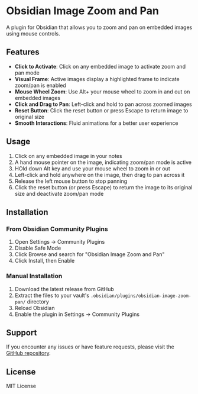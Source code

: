 # Obsidian Image Zoom and Pan

A plugin for Obsidian that allows you to zoom and pan on embedded images using mouse controls.

## Features

- **Click to Activate**: Click on any embedded image to activate zoom and pan mode
- **Visual Frame**: Active images display a highlighted frame to indicate zoom/pan is enabled
- **Mouse Wheel Zoom**: Use Alt+ your mouse wheel to zoom in and out on embedded images
- **Click and Drag to Pan**: Left-click and hold to pan across zoomed images
- **Reset Button**: Click the reset button or press Escape to return image to original size
- **Smooth Interactions**: Fluid animations for a better user experience

## Usage

1. Click on any embedded image in your notes
2. A hand mouse pointer on the image, indicating zoom/pan mode is active
3. HOld down Alt key and use your mouse wheel to zoom in or out
4. Left-click and hold anywhere on the image, then drag to pan across it
5. Release the left mouse button to stop panning
6. Click the reset button (or press Escape) to return the image to its original size and deactivate zoom/pan mode

## Installation

### From Obsidian Community Plugins
1. Open Settings → Community Plugins
2. Disable Safe Mode
3. Click Browse and search for "Obsidian Image Zoom and Pan"
4. Click Install, then Enable

### Manual Installation
1. Download the latest release from GitHub
2. Extract the files to your vault's `.obsidian/plugins/obsidian-image-zoom-pan/` directory
3. Reload Obsidian
4. Enable the plugin in Settings → Community Plugins

## Support

If you encounter any issues or have feature requests, please visit the [GitHub repository](https://github.com/yourusername/obsidian-image-zoom-pan).

## License

MIT License
